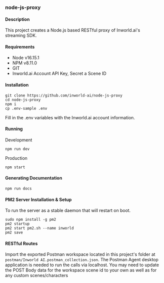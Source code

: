 ### node-js-proxy

#### Description
This project creates a Node.js based RESTful proxy of Inworld.ai's streaming SDK.

#### Requirements

+ Node v16.15.1
+ NPM v8.11.0
+ GIT
+ Inworld.ai Account API Key, Secret a Scene ID


#### Installation

```
git clone https://github.com/inworld-ai/node-js-proxy
cd node-js-proxy
npm i
cp .env-sample .env
```

Fill in the .env variables with the Inworld.ai account information.


#### Running
Development
```
npm run dev
```

Production
```
npm start
```

#### Generating Documentation
```
npm run docs
```

#### PM2 Server Installation & Setup

To run the server as a stable daemon that will restart on boot.
```
sudo npm install -g pm2
pm2 startup
pm2 start pm2.sh --name inworld
pm2 save
```

#### RESTful Routes
Import the exported Postman workspace located in this project's folder at
`postman/Inworld AI.postman_collection.json`. The Postman Agent desktop application
is needed to run the calls via localhost. You may need to update the POST Body data for the
workspace scene id to your own as well as for any custom scenes/characters
